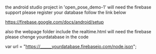 

the android studio project in 'open_pose_demo-1' will need the firebase support
please register your database follow the link below 

https://firebase.google.com/docs/android/setup


also the webpage folder include the realtime.html will need the firebase please chenge yourdatabase in the code 


var url = "https://______yourdatabase.firebaseio.com/node.json";
